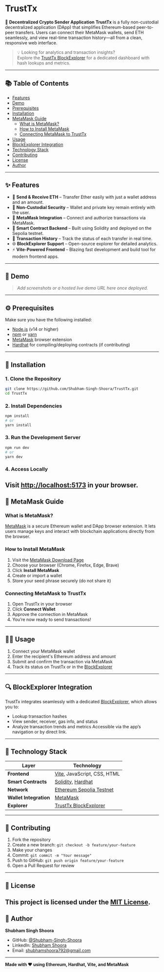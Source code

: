 # TrustTx
🚀 **Decentralized Crypto Sender Application**
**TrustTx** is a fully non-custodial decentralized application (DApp) that simplifies Ethereum-based peer-to-peer transfers. Users can connect their MetaMask wallets, send ETH seamlessly, and view real-time transaction history—all from a clean, responsive web interface.
> 💡 Looking for analytics and transaction insights?  
> Explore the [TrustTx BlockExplorer](https://github.com/Shubham-Singh-Shoora/TrustTx_BlockExplorer) for a dedicated dashboard with hash lookups and metrics.
---
## 📚 Table of Contents
- [Features](#features)
- [Demo](#demo)
- [Prerequisites](#prerequisites)
- [Installation](#installation)
- [MetaMask Guide](#metamask-guide)
  - [What is MetaMask?](#what-is-metamask)
  - [How to Install MetaMask](#how-to-install-metamask)
  - [Connecting MetaMask to TrustTx](#connecting-metamask-to-trusttx)
- [Usage](#usage)
- [BlockExplorer Integration](#blockexplorer-integration)
- [Technology Stack](#technology-stack)
- [Contributing](#contributing)
- [License](#license)
- [Author](#author)
---
## ✨ Features
- 🔁 **Send & Receive ETH** – Transfer Ether easily with just a wallet address and an amount.
- 🔐 **Non-Custodial Security** – Wallet and private key remain entirely with the user.
- 🦊 **MetaMask Integration** – Connect and authorize transactions via MetaMask.
- 📜 **Smart Contract Backend** – Built using Solidity and deployed on the Sepolia testnet.
- 🧾 **Transaction History** – Track the status of each transfer in real time.
- 🌐 **BlockExplorer Support** – Open-source explorer for detailed analytics.
- ⚡ **Vite-Powered Frontend** – Blazing fast development and build tool for modern frontend apps.
---
## 🎥 Demo
> _Add screenshots or a hosted live demo URL here once deployed._
---
## ⚙️ Prerequisites
Make sure you have the following installed:
- [Node.js](https://nodejs.org/) (v14 or higher)
- [npm](https://www.npmjs.com/) or [yarn](https://yarnpkg.com/)
- [MetaMask](https://metamask.io/) browser extension
- [Hardhat](https://hardhat.org/) for compiling/deploying contracts (if contributing)
---
## 🚀 Installation
### 1. Clone the Repository
```bash
git clone https://github.com/Shubham-Singh-Shoora/TrustTx.git
cd TrustTx
```
### 2. Install Dependencies
```bash
npm install
# or
yarn install
```
### 3. Run the Development Server
```bash
npm run dev
# or
yarn dev
```
### 4. Access Locally
Visit [http://localhost:5173](http://localhost:5173) in your browser.
---
## 🦊 MetaMask Guide
### What is MetaMask?
[MetaMask](https://metamask.io/) is a secure Ethereum wallet and DApp browser extension. It lets users manage keys and interact with blockchain applications directly from the browser.
### How to Install MetaMask
1. Visit the [MetaMask Download Page](https://metamask.io/download/)
2. Choose your browser (Chrome, Firefox, Edge, Brave)
3. Click **Install MetaMask**
4. Create or import a wallet
5. Store your seed phrase securely (do not share it)
### Connecting MetaMask to TrustTx
1. Open TrustTx in your browser
2. Click **Connect Wallet**
3. Approve the connection in MetaMask
4. You’re now ready to send transactions!
---
## 🧑‍💻 Usage
1. Connect your MetaMask wallet
2. Enter the recipient's Ethereum address and amount
3. Submit and confirm the transaction via MetaMask
4. Track its status on TrustTx or in the [BlockExplorer](https://github.com/Shubham-Singh-Shoora/TrustTx_BlockExplorer)
---
## 🔍 BlockExplorer Integration
TrustTx integrates seamlessly with a dedicated [BlockExplorer](https://github.com/Shubham-Singh-Shoora/TrustTx_BlockExplorer), which allows you to:
- Lookup transaction hashes
- View sender, receiver, gas info, and status
- Analyze transaction trends and metrics
Accessible via the app’s navigation or by direct link.
---
## 🧱 Technology Stack
| Layer               | Technology                                                              |
|---------------------|-------------------------------------------------------------------------|
| **Frontend**        | [Vite](https://vitejs.dev/), JavaScript, CSS, HTML                      |
| **Smart Contracts** | [Solidity](https://soliditylang.org/), [Hardhat](https://hardhat.org/) |
| **Network**         | [Ethereum Sepolia Testnet](https://sepolia.etherscan.io/)              |
| **Wallet Integration** | [MetaMask](https://metamask.io/)                                   |
| **Explorer**        | [TrustTx BlockExplorer](https://github.com/Shubham-Singh-Shoora/TrustTx_BlockExplorer) |
---
## 🤝 Contributing
1. Fork the repository
2. Create a new branch: `git checkout -b feature/your-feature`
3. Make your changes
4. Commit: `git commit -m "Your message"`
5. Push to GitHub: `git push origin feature/your-feature`
6. Open a Pull Request for review
---
## 📄 License
This project is licensed under the [MIT License](LICENSE).
---
## 👤 Author
**Shubham Singh Shoora**
- GitHub: [@Shubham-Singh-Shoora](https://github.com/Shubham-Singh-Shoora)
- LinkedIn: [Shubham Shoora](https://www.linkedin.com/in/shubham-shoora-6008192a6)
- Email: shubhamshoora792@gmail.com
---
**Made with ❤️ using Ethereum, Hardhat, Vite, and MetaMask**
